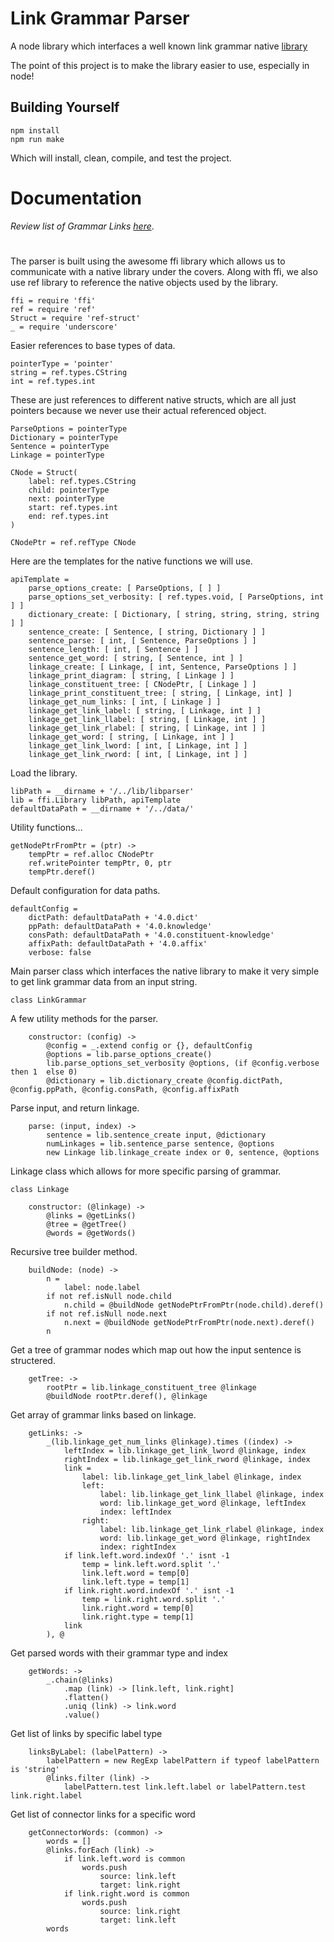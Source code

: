 
# Link Grammar Parser

A node library which interfaces a well known link grammar native [library](<http://www.link.cs.cmu.edu/link/>)

The point of this project is to make the library easier to use, especially in node!

## Building Yourself

	npm install
	npm run make

Which will install, clean, compile, and test the project.

# Documentation

*Review list of Grammar Links [here](<http://www.link.cs.cmu.edu/link/dict/>)*.

# 

The parser is built using the awesome ffi library which allows us to communicate with a native library under the covers.
Along with ffi, we also use ref library to reference the native objects used by the library.

    ffi = require 'ffi'
    ref = require 'ref'
    Struct = require 'ref-struct'
    _ = require 'underscore'

Easier references to base types of data.

    pointerType = 'pointer'
    string = ref.types.CString
    int = ref.types.int

These are just references to different native structs, which are all just pointers because we never use their actual referenced object.

    ParseOptions = pointerType 
    Dictionary = pointerType
    Sentence = pointerType
    Linkage = pointerType

    CNode = Struct(
    	label: ref.types.CString
    	child: pointerType
    	next: pointerType
    	start: ref.types.int
    	end: ref.types.int
    )

    CNodePtr = ref.refType CNode

Here are the templates for the native functions we will use.

    apiTemplate =
        parse_options_create: [ ParseOptions, [ ] ]
        parse_options_set_verbosity: [ ref.types.void, [ ParseOptions, int ] ]
        dictionary_create: [ Dictionary, [ string, string, string, string ] ]
        sentence_create: [ Sentence, [ string, Dictionary ] ]
        sentence_parse: [ int, [ Sentence, ParseOptions ] ]
        sentence_length: [ int, [ Sentence ] ]
        sentence_get_word: [ string, [ Sentence, int ] ]
        linkage_create: [ Linkage, [ int, Sentence, ParseOptions ] ]
        linkage_print_diagram: [ string, [ Linkage ] ]
        linkage_constituent_tree: [ CNodePtr, [ Linkage ] ]
        linkage_print_constituent_tree: [ string, [ Linkage, int] ]
        linkage_get_num_links: [ int, [ Linkage ] ]
        linkage_get_link_label: [ string, [ Linkage, int ] ]
        linkage_get_link_llabel: [ string, [ Linkage, int ] ]
        linkage_get_link_rlabel: [ string, [ Linkage, int ] ]
        linkage_get_word: [ string, [ Linkage, int ] ]
        linkage_get_link_lword: [ int, [ Linkage, int ] ]
        linkage_get_link_rword: [ int, [ Linkage, int ] ]

Load the library.

    libPath = __dirname + '/../lib/libparser'
    lib = ffi.Library libPath, apiTemplate
    defaultDataPath = __dirname + '/../data/'

Utility functions...

    getNodePtrFromPtr = (ptr) ->
    	tempPtr = ref.alloc CNodePtr
    	ref.writePointer tempPtr, 0, ptr
    	tempPtr.deref()

Default configuration for data paths.

    defaultConfig =
        dictPath: defaultDataPath + '4.0.dict'
        ppPath: defaultDataPath + '4.0.knowledge'
        consPath: defaultDataPath + '4.0.constituent-knowledge'
        affixPath: defaultDataPath + '4.0.affix'
        verbose: false

Main parser class which interfaces the native library to make it very simple to get link grammar data from an input string.

    class LinkGrammar
    	
A few utility methods for the parser.

        constructor: (config) ->
            @config = _.extend config or {}, defaultConfig
            @options = lib.parse_options_create()
            lib.parse_options_set_verbosity @options, (if @config.verbose then 1  else 0)
            @dictionary = lib.dictionary_create @config.dictPath, @config.ppPath, @config.consPath, @config.affixPath

Parse input, and return linkage.

        parse: (input, index) ->
            sentence = lib.sentence_create input, @dictionary
            numLinkages = lib.sentence_parse sentence, @options 
            new Linkage lib.linkage_create index or 0, sentence, @options

Linkage class which allows for more specific parsing of grammar.

    class Linkage

        constructor: (@linkage) ->
            @links = @getLinks()
            @tree = @getTree()
            @words = @getWords()

Recursive tree builder method.

        buildNode: (node) ->
            n =
                label: node.label
            if not ref.isNull node.child
                n.child = @buildNode getNodePtrFromPtr(node.child).deref()
            if not ref.isNull node.next
                n.next = @buildNode getNodePtrFromPtr(node.next).deref()
            n

Get a tree of grammar nodes which map out how the input sentence is structered.

        getTree: ->
            rootPtr = lib.linkage_constituent_tree @linkage
            @buildNode rootPtr.deref(), @linkage

Get array of grammar links based on linkage.

        getLinks: ->
            _(lib.linkage_get_num_links @linkage).times ((index) ->
                leftIndex = lib.linkage_get_link_lword @linkage, index
                rightIndex = lib.linkage_get_link_rword @linkage, index
                link =
                    label: lib.linkage_get_link_label @linkage, index
                    left:
                        label: lib.linkage_get_link_llabel @linkage, index
                        word: lib.linkage_get_word @linkage, leftIndex
                        index: leftIndex
                    right:
                        label: lib.linkage_get_link_rlabel @linkage, index
                        word: lib.linkage_get_word @linkage, rightIndex
                        index: rightIndex
                if link.left.word.indexOf '.' isnt -1
                    temp = link.left.word.split '.'
                    link.left.word = temp[0]
                    link.left.type = temp[1]
                if link.right.word.indexOf '.' isnt -1
                    temp = link.right.word.split '.'
                    link.right.word = temp[0]
                    link.right.type = temp[1]
                link
            ), @
                
Get parsed words with their grammar type and index

        getWords: ->
            _.chain(@links)
                .map (link) -> [link.left, link.right]
                .flatten()
                .uniq (link) -> link.word 
                .value()

Get list of links by specific label type

        linksByLabel: (labelPattern) ->
            labelPattern = new RegExp labelPattern if typeof labelPattern is 'string'
            @links.filter (link) ->
                labelPattern.test link.left.label or labelPattern.test link.right.label

Get list of connector links for a specific word

        getConnectorWords: (common) ->
            words = []
            @links.forEach (link) ->
                if link.left.word is common
                    words.push
                        source: link.left
                        target: link.right
                if link.right.word is common
                    words.push
                        source: link.right
                        target: link.left
            words